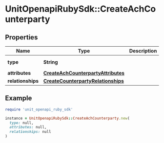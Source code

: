 # UnitOpenapiRubySdk::CreateAchCounterparty

## Properties

| Name | Type | Description | Notes |
| ---- | ---- | ----------- | ----- |
| **type** | **String** |  | [default to &#39;achCounterparty&#39;] |
| **attributes** | [**CreateAchCounterpartyAttributes**](CreateAchCounterpartyAttributes.md) |  |  |
| **relationships** | [**CreateCounterpartyRelationships**](CreateCounterpartyRelationships.md) |  |  |

## Example

```ruby
require 'unit_openapi_ruby_sdk'

instance = UnitOpenapiRubySdk::CreateAchCounterparty.new(
  type: null,
  attributes: null,
  relationships: null
)
```


